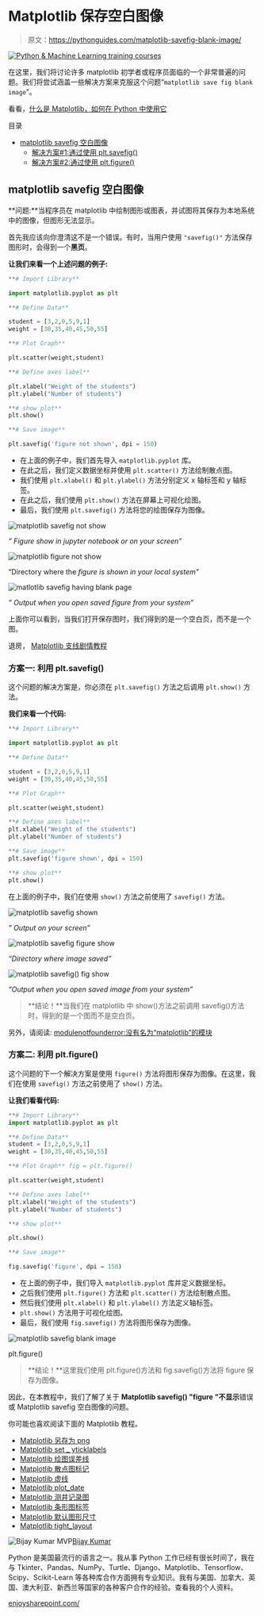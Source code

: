 # Matplotlib 保存空白图像

> 原文：<https://pythonguides.com/matplotlib-savefig-blank-image/>

[![Python & Machine Learning training courses](img/49ec9c6da89a04c9f45bab643f8c765c.png)](https://sharepointsky.teachable.com/p/python-and-machine-learning-training-course)

在这里，我们将讨论许多 matplotlib 初学者或程序员面临的一个非常普遍的问题。我们将尝试涵盖一些解决方案来克服这个问题“`matplotlib save fig blank image`”。

看看，[什么是 Matplotlib，如何在 Python 中使用它](https://pythonguides.com/what-is-matplotlib/)

目录

[](#)

*   [matplotlib savefig 空白图像](#matplotlib_savefig_blank_image "matplotlib savefig blank image")
    *   [解决方案#1:通过使用 plt.savefig()](#Solution1_By_using_pltsavefig "Solution#1: By using plt.savefig() ")
    *   [解决方案#2:通过使用 plt.figure()](#Solution2_By_using_pltfigure "Solution#2: By using plt.figure() ")

## matplotlib savefig 空白图像

**问题:**当程序员在 matplotlib 中绘制图形或图表，并试图将其保存为本地系统中的图像，但图形无法显示。

首先我应该向你澄清这不是一个错误。有时，当用户使用 `"savefig()"` 方法保存图形时，会得到一个**黑页**。

**让我们来看一个上述问题的例子:**

```py
**# Import Library**

import matplotlib.pyplot as plt

**# Define Data**

student = [3,2,0,5,9,1]
weight = [30,35,40,45,50,55]

**# Plot Graph**

plt.scatter(weight,student) 

**# Define axes label**

plt.xlabel("Weight of the students")
plt.ylabel("Number of students")

**# show plot** 
plt.show()

**# Save image**

plt.savefig('figure not shown', dpi = 150)
```

*   在上面的例子中，我们首先导入 `matplotlib.pyplot` 库。
*   在此之后，我们定义数据坐标并使用 `plt.scatter()` 方法绘制散点图。
*   我们使用 `plt.xlabel()` 和 `plt.ylabel()` 方法分别定义 x 轴标签和 y 轴标签。
*   在此之后，我们使用 `plt.show()` 方法在屏幕上可视化绘图。
*   最后，我们使用 `plt.savefig()` 方法将您的绘图保存为图像。

![matplotlib savefig not show](img/f7b5029b9d56248a7deb012c71052ab6.png "matplotlib savefig not show")

*” Figure show in jupyter notebook or on your screen”*

![matplotlib figure not show](img/c1e5f3c7681c9b00de9a6733c5a21107.png "matplotlib figure not show")

“Directory where the *figure is shown in your local system”*

![matlotlib savefig having blank page](img/eb06dcfb00dbe211a8bfbf73434e00f9.png "matlotlib savefig having blank page")

*” Output when you open saved figure from your system”*

上面你可以看到，当我们打开保存图时，我们得到的是一个空白页，而不是一个图。

退房， [Matplotlib 支线剧情教程](https://pythonguides.com/matplotlib-subplot-tutorial/)

### **方案一:** 利用 plt.savefig()

这个问题的解决方案是，你必须在 `plt.savefig()` 方法之后调用 `plt.show()` 方法。

**我们来看一个代码:**

```py
**# Import Library**

import matplotlib.pyplot as plt

**# Define Data**

student = [3,2,0,5,9,1]
weight = [30,35,40,45,50,55]

**# Plot Graph**

plt.scatter(weight,student) 

**# Define axes label** 
plt.xlabel("Weight of the students")
plt.ylabel("Number of students")

**# Save image** 
plt.savefig('figure shown', dpi = 150)

**# show plot** 
plt.show() 
```

在上面的例子中，我们在使用 `show()` 方法之前使用了 `savefig()` 方法。

![matplotlib savefig shown](img/8896b59d3d614114bffb89c3b7c39b7e.png "matplotlib savefig shown")

*” Output on your screen”*

![matplotlib savefig figure show](img/7dd1fbd34b7ced8b5c16c3091fcd6b54.png "matplotlib savefig figure show")

*“Directory where image saved”*

![matplotlib savefig() fig show](img/71de704e01e109cc9516459a2558ee96.png "matplotlib savefig fig show")

*“Output when you open saved image from your system”*

> **结论！**当我们在 matplotlib 中 show()方法之前调用 savefig()方法时，得到的是一个图而不是空白页。

另外，请阅读: [modulenotfounderror:没有名为“matplotlib”的模块](https://pythonguides.com/no-module-named-matplotlib/)

### **方案二:** 利用 plt.figure()

这个问题的下一个解决方案是使用 `figure()` 方法将图形保存为图像。在这里，我们在使用 `savefig()` 方法之前使用了 `show()` 方法。

**让我们看看代码:**

```py
**# Import Library** 
import matplotlib.pyplot as plt

**# Define Data** 
student = [3,2,0,5,9,1]
weight = [30,35,40,45,50,55]

**# Plot Graph** fig = plt.figure()

plt.scatter(weight,student) 

**# Define axes label** 
plt.xlabel("Weight of the students")
plt.ylabel("Number of students")

**# show plot**

plt.show()

**# Save image**

fig.savefig('figure', dpi = 150) 
```

*   在上面的例子中，我们导入 `matplotlib.pyplot` 库并定义数据坐标。
*   之后我们使用 `plt.figure()` 方法和 `plt.scatter()` 方法绘制散点图。
*   然后我们使用 `plt.xlabel()` 和 `plt.ylabel()` 方法定义轴标签。
*   `plt.show()` 方法用于可视化绘图。
*   最后，我们使用 `fig.savefig()` 方法将图形保存为图像。

![matplotlib savefig blank image](img/638c733335133cac1ba43b40fe0b8528.png "matplotlib save figure")

plt.figure()

> **结论！**这里我们使用 plt.figure()方法和 fig.savefig()方法将 figure 保存为图像。

因此，在本教程中，我们了解了关于 **Matplotlib savefig() "figure "不显示**错误或 Matplotlib savefig 空白图像的问题。

你可能也喜欢阅读下面的 Matplotlib 教程。

*   [Matplotlib 另存为 png](https://pythonguides.com/matplotlib-save-as-png/)
*   [Matplotlib set _ yticklabels](https://pythonguides.com/matplotlib-set_yticklabels/)
*   [Matplotlib 绘图误差线](https://pythonguides.com/matplotlib-plot-error-bars/)
*   [Matplotlib 散点图标记](https://pythonguides.com/matplotlib-scatter-marker/)
*   [Matplotlib 虚线](https://pythonguides.com/matplotlib-dashed-line/)
*   [Matplotlib plot_date](https://pythonguides.com/matplotlib-plot-date/)
*   [Matplotlib 测井记录图](https://pythonguides.com/matplotlib-log-log-plot/)
*   [Matplotlib 条形图标签](https://pythonguides.com/matplotlib-bar-chart-labels/)
*   [Matplotlib 默认图形尺寸](https://pythonguides.com/matplotlib-default-figure-size/)
*   [Matplotlib tight_layout](https://pythonguides.com/matplotlib-tight-layout/)

![Bijay Kumar MVP](img/9cb1c9117bcc4bbbaba71db8d37d76ef.png "Bijay Kumar MVP")[Bijay Kumar](https://pythonguides.com/author/fewlines4biju/)

Python 是美国最流行的语言之一。我从事 Python 工作已经有很长时间了，我在与 Tkinter、Pandas、NumPy、Turtle、Django、Matplotlib、Tensorflow、Scipy、Scikit-Learn 等各种库合作方面拥有专业知识。我有与美国、加拿大、英国、澳大利亚、新西兰等国家的各种客户合作的经验。查看我的个人资料。

[enjoysharepoint.com/](https://enjoysharepoint.com/)[](https://www.facebook.com/fewlines4biju "Facebook")[](https://www.linkedin.com/in/fewlines4biju/ "Linkedin")[](https://twitter.com/fewlines4biju "Twitter")